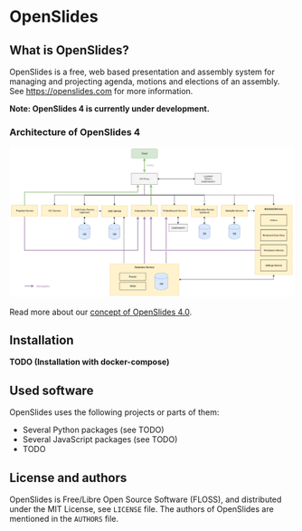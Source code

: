 # OpenSlides

## What is OpenSlides?

OpenSlides is a free, web based presentation and assembly system for
managing and projecting agenda, motions and elections of an assembly. See
https://openslides.com for more information.

__Note: OpenSlides 4 is currently under development.__

### Architecture of OpenSlides 4

![System architecture of OpenSlides 4](docs/OpenSlides4-systemarchitecture.png)


Read more about our [concept of OpenSlides 4.0](https://github.com/OpenSlides/OpenSlides/wiki/DE%3A-Konzept-OpenSlides-4).


## Installation

__TODO (Installation with docker-compose)__


## Used software

OpenSlides uses the following projects or parts of them:

* Several Python packages (see TODO)
* Several JavaScript packages (see TODO)
* TODO


## License and authors

OpenSlides is Free/Libre Open Source Software (FLOSS), and distributed
under the MIT License, see ``LICENSE`` file. The authors of OpenSlides are
mentioned in the ``AUTHORS`` file.
